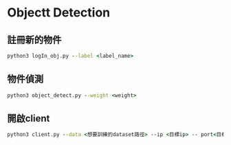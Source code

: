 # Objectt Detection

## 註冊新的物件

```cmd
python3 logIn_obj.py --label <label_name> 
```

## 物件偵測

```cmd
python3 object_detect.py --weight <weight> 
```
## 開啟client

```cmd
python3 client.py --data <想要訓練的dataset路徑> --ip <目標ip> -- port<目標port>
```
